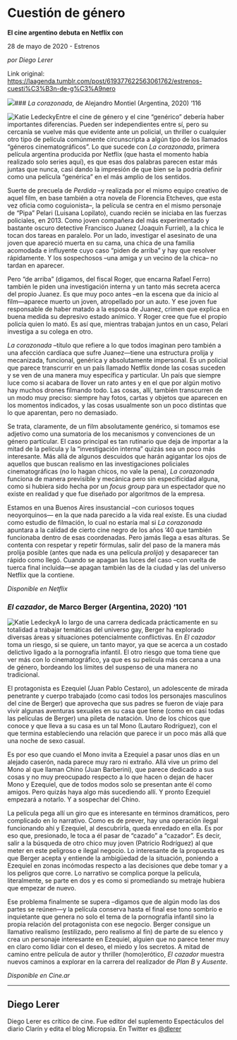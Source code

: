 # Cuestión de género

**El cine argentino debuta en Netflix con**

28 de mayo de 2020 - Estrenos

_por Diego Lerer_

Link original: https://laagenda.tumblr.com/post/619377622563061762/estrenos-cuesti%C3%B3n-de-g%C3%A9nero

![](https://64.media.tumblr.com/5e97b2c345b8a482cb6e6db46887dac8/d17d3523f6f1852e-e8/s500x750/e3cd84199c35afaea6b6d6ba89e24ccd08872ce9.jpg)### *La corazonada*, de Alejandro Montiel (Argentina, 2020) ‘116

![Katie Ledecky](https://64.media.tumblr.com/5847365a5ee832ddf5a20c9ccf9eae00/d17d3523f6f1852e-85/s400x600/e4948fc347034e3be6e8555e175bb88da0cbe359.jpg)Entre el cine de género y el cine “genérico” debería haber importantes diferencias. Pueden ser independientes entre sí, pero su cercanía se vuelve más que evidente ante un policial, un thriller o cualquier otro tipo de película comúnmente circunscripta a algún tipo de los llamados “géneros cinematográficos”. Lo que sucede con *La corazonada*, primera película argentina producida por Netflix (que hasta el momento había realizado solo series aquí), es que esas dos palabras parecen estar más juntas que nunca, casi dando la impresión de que bien se la podría definir como una película “genérica” en el más amplio de los sentidos.

Suerte de precuela de *Perdida* –y realizada por el mismo equipo creativo de aquel film, en base también a otra novela de Florencia Etcheves, que esta vez oficia como coguionista–, la película se centra en el mismo personaje de “Pipa” Pelari (Luisana Lopilato), cuando recién se iniciaba en las fuerzas policiales, en 2013. Como joven compañera del más experimentado y bastante oscuro detective Francisco Juanez (Joaquín Furriel), a la chica le tocan dos tareas en paralelo. Por un lado, investigar el asesinato de una joven que apareció muerta en su cama, una chica de una familia acomodada e influyente cuyo caso “piden de arriba” y hay que resolver rápidamente. Y los sospechosos –una amiga y un vecino de la chica– no tardan en aparecer.

Pero “de arriba” (digamos, del fiscal Roger, que encarna Rafael Ferro) también le piden una investigación interna y un tanto más secreta acerca del propio Juanez. Es que muy poco antes –en la escena que da inicio al film—aparece muerto un joven, atropellado por un auto. Y ese joven fue responsable de haber matado a la esposa de Juanez, crimen que explica en buena medida su depresivo estado anímico. Y Roger cree que fue el propio policía quien lo mató. Es así que, mientras trabajan juntos en un caso, Pelari investiga a su colega en otro.

*La corazonada* –título que refiere a lo que todos imaginan pero también a una afección cardíaca que sufre Juanez—tiene una estructura prolija y mecanizada, funcional, genérica y absolutamente impersonal. Es un policial que parece transcurrir en un país llamado Netflix donde las cosas suceden y se ven de una manera muy específica y particular. Un país que siempre luce como si acabara de llover un rato antes y en el que por algún motivo hay muchos drones filmando todo. Las cosas, allí, también transcurren de un modo muy preciso: siempre hay fotos, cartas y objetos que aparecen en los momentos indicados, y las cosas usualmente son un poco distintas que lo que aparentan, pero no demasiado.

Se trata, claramente, de un film absolutamente genérico, si tomamos ese adjetivo como una sumatoria de los mecanismos y convenciones de un género particular. El caso principal es tan rutinario que deja de importar a la mitad de la película y la “investigación interna” quizás sea un poco más interesante. Más allá de algunos descuidos que harán agigantar los ojos de aquellos que buscan realismo en las investigaciones policiales cinematográficas (no lo hagan chicos, no vale la pena), *La corazonada* funciona de manera previsible y mecánica pero sin especificidad alguna, como si hubiera sido hecha por un *focus group* para un espectador que no existe en realidad y que fue diseñado por algoritmos de la empresa.

Estamos en una Buenos Aires insustancial –con curiosos toques neoyorquinos— en la que nada parecido a la vida real existe. Es una ciudad como estudio de filmación, lo cual no estaría mal si *La corazonada* apuntara a la calidad de cierto cine negro de los años ’40 que también funcionaba dentro de esas coordenadas. Pero jamás llega a esas alturas. Se contenta con respetar y repetir fórmulas, salir del paso de la manera más prolija posible (antes que nada es una película *prolija*) y desaparecer tan rápido como llegó. Cuando se apagan las luces del caso –con vuelta de tuerca final incluida—se apagan también las de la ciudad y las del universo Netflix que la contiene.

*Disponible en Netflix*

### *El cazador*, de Marco Berger (Argentina, 2020) ‘101

![Katie Ledecky](https://64.media.tumblr.com/51a42b7f4bfcdb202f5dc8a7d1350868/d17d3523f6f1852e-11/s400x600/7536d157d77067aecb4495328680506630fbfeb1.jpg)A lo largo de una carrera dedicada prácticamente en su totalidad a trabajar temáticas del universo gay, Berger ha explorado diversas áreas y situaciones potencialmente conflictivas. En *El cazador* toma un riesgo, si se quiere, un tanto mayor, ya que se acerca a un costado delictivo ligado a la pornografía infantil. El otro riesgo que toma tiene que ver más con lo cinematográfico, ya que es su película más cercana a una de género, bordeando los límites del suspenso de una manera no tradicional.

El protagonista es Ezequiel (Juan Pablo Cestaro), un adolescente de mirada penetrante y cuerpo trabajado (como casi todos los personajes masculinos del cine de Berger) que aprovecha que sus padres se fueron de viaje para vivir algunas aventuras sexuales en su casa que tiene (como en casi todas las películas de Berger) una pileta de natación. Uno de los chicos que conoce y que lleva a su casa es un tal Mono (Lautaro Rodríguez), con el que termina estableciendo una relación que parece ir un poco más allá que una noche de sexo casual.

Es por eso que cuando el Mono invita a Ezequiel a pasar unos días en un alejado caserón, nada parece muy raro ni extraño. Allá vive un primo del Mono al que llaman Chino (Juan Barberini), que parece dedicado a sus cosas y no muy preocupado respecto a lo que hacen o dejan de hacer Mono y Ezequiel, que de todos modos solo se presentan ante él como amigos. Pero quizás haya algo más sucediendo allí. Y pronto Ezequiel empezará a notarlo. Y a sospechar del Chino.

La película pega allí un giro que es interesante en términos dramáticos, pero complicado en lo narrativo. Como es de prever, hay una operación ilegal funcionando ahí y Ezequiel, al descubrirla, queda enredado en ella. Es por eso que, presionado, le toca a él pasar de “cazado” a “cazador”. Es decir, salir a la búsqueda de otro chico muy joven (Patricio Rodríguez) al que meter en este peligroso e ilegal negocio. Lo interesante de la propuesta es que Berger acepta y entiende la ambigüedad de la situación, poniendo a Ezequiel en zonas incómodas respecto a las decisiones que debe tomar y a los peligros que corre. Lo narrativo se complica porque la película, literalmente, se parte en dos y es como si promediando su metraje hubiera que empezar de nuevo. 

Ese problema finalmente se supera –digamos que de algún modo las dos partes se reúnen—y la película conserva hasta el final ese tono sombrío e inquietante que genera no solo el tema de la pornografía infantil sino la propia relación del protagonista con ese negocio. Berger consigue un llamativo realismo (estilizado, pero realismo al fin) de parte de su elenco y crea un personaje interesante en Ezequiel, alguien que no parece tener muy en claro como lidiar con el deseo, el miedo y los secretos. A mitad de camino entre película de autor y thriller (homo)erótico, *El cazador* muestra nuevos caminos a explorar en la carrera del realizador de *Plan B* y *Ausente*.

*Disponible en Cine.ar*

  




---

Diego Lerer
-----------

 Diego Lerer es crítico de cine. Fue editor del suplemento Espectáculos del diario Clarín y edita el blog Micropsia. En Twitter es [@dlerer](https://twitter.com/dlerer) 

